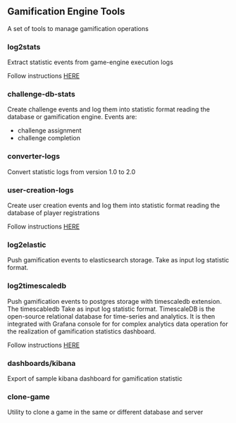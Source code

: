 ## Gamification Engine Tools
A set of tools to manage gamification operations

### log2stats
Extract statistic events from game-engine execution logs

Follow instructions [HERE](log2stats/README.md)
### challenge-db-stats
Create challenge events and log them into statistic format reading the database or gamification engine.
Events are: 
* challenge assignment
* challenge completion
### converter-logs
Convert statistic logs from version 1.0 to 2.0
### user-creation-logs
Create user creation events and log them into statistic format reading the database of player registrations

Follow instructions [HERE](user-creation-logs/README.md)
### log2elastic
Push gamification events to elasticsearch storage. Take as input log statistic format.

### log2timescaledb
Push gamification events to postgres storage with timescaledb extension. The timescabledb Take as input log statistic format. 
TimescaleDB is the open-source relational database for time-series and analytics. It is then integrated with Grafana console for
for complex analytics data operation for the realization of gamification statistics dashboard.

Follow instructions [HERE](log2elastic/README.md)
### dashboards/kibana
Export of sample kibana dashboard for gamification statistic
### clone-game
Utility to clone a game in the same or different database and server

